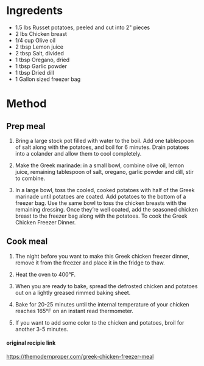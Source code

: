 # Ingredents

- 1.5 lbs Russet potatoes, peeled and cut into 2" pieces
- 2 lbs Chicken breast
- 1/4 cup Olive oil
- 2 tbsp Lemon juice
- 2 tbsp Salt, divided
- 1 tbsp Oregano, dried
- 1 tbsp Garlic powder
- 1 tbsp Dried dill
- 1 Gallon sized freezer bag

# Method
## Prep meal
1. Bring a large stock pot filled with water to the boil. Add one tablespoon of salt along with the potatoes, and boil for 6 minutes. Drain potatoes into a colander and allow them to cool completely.

1. Make the Greek marinade: in a small bowl, combine olive oil, lemon juice, remaining tablespoon of salt, oregano, garlic powder and dill, stir to combine.

1. In a large bowl, toss the cooled, cooked potatoes with half of the Greek marinade until potatoes are coated. Add potatoes to the bottom of a freezer bag. Use the same bowl to toss the chicken breasts with the remaining dressing. Once they’re well coated, add the seasoned chicken breast to the freezer bag along with the potatoes.
To cook the Greek Chicken Freezer Dinner.

## Cook meal
1. The night before you want to make this Greek chicken freezer dinner, remove it from the freezer and place it in the fridge to thaw.

1. Heat the oven to 400°F.

1. When you are ready to bake, spread the defrosted chicken and potatoes out on a lightly greased rimmed baking sheet.

1. Bake for 20-25 minutes until the internal temperature of your chicken reaches 165°F on an instant read thermometer.

1. If you want to add some color to the chicken and potatoes, broil for another 3-5 minutes.

#### original recipie link
https://themodernproper.com/greek-chicken-freezer-meal